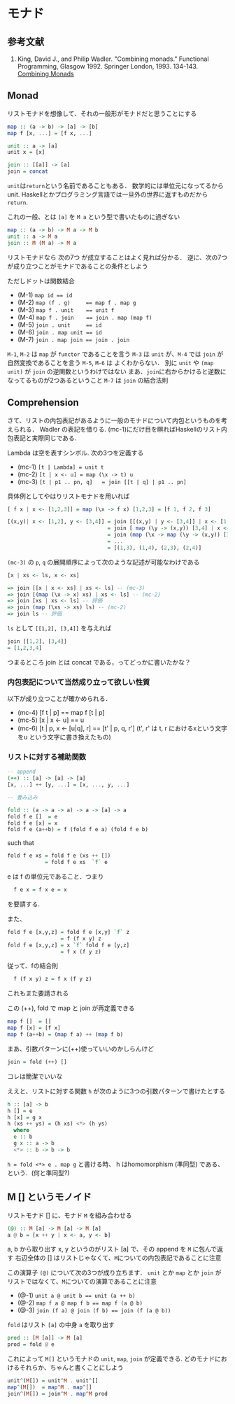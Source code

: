 # モナド

## 参考文献
1. King, David J., and Philip Wadler. "Combining monads." Functional Programming, Glasgow 1992. Springer London, 1993. 134-143.
[Combining Monads](homepages.inf.ed.ac.uk/wadler/papers/monadscomb/monadscomb.ps)

## Monad

リストモナドを想像して、それの一般形がモナドだと思うことにする

```haskell
map :: (a -> b) -> [a] -> [b]
map f [x, ...] = [f x, ...]

unit :: a -> [a]
unit x = [x]

join :: [[a]] -> [a]
join = concat
```

`unit`は`return`という名前であることもある．
数学的には単位元になってるからunit.
Haskellとかプログラミング言語では一旦外の世界に返すものだから`return`.

これの一般、とは `[a]` を `M a` という型で書いたものに過ぎない

```haskell
map :: (a -> b) -> M a -> M b
unit :: a -> M a
join :: M (M a) -> M a
```

リストモナドなら 次の7つ が成立することはよく見れば分かる．
逆に、次の7つが成り立つことがモナドであることの条件としよう

ただしドットは関数結合

- (M-1) `map id == id`
- (M-2) `map (f . g)     == map f . map g`
- (M-3) `map f . unit    == unit f`
- (M-4) `map f . join    == join . map (map f)`
- (M-5) `join . unit     == id`
- (M-6) `join . map unit == id`
- (M-7) `join . map join == join . join`

`M-1`, `M-2` は `map` が `functor` であることを言う
`M-3` は `unit` が、`M-4` では `join` が自然変換であることを言う
`M-5`, `M-6` は よくわからない．
別に `unit` や `(map unit)` が `join` の逆関数というわけではない
まあ、`join`に右からかけると逆数になってるものが2つあるということ
`M-7` は `join` の結合法則

## Comprehension

さて、リストの内包表記があるように一般のモナドについて内包というものを考えられる．
Wadler の表記を借りる. 
(mc-1)にだけ目を瞑ればHaskellのリスト内包表記と実際同じである.

Lambda は空を表すシンボル.
次の3つを定義する

- (mc-1) `[t | Lambda] = unit t`
- (mc-2) `[t | x <- u] = map (\x -> t) u`
- (mc-3) `[t | p1 .. pn, q]   = join [[t | q] | p1 .. pn]`

具体例としてやはりリストモナドを用いれば

```haskell
[ f x | x <- [1,2,3]] = map (\x -> f x) [1,2,3] = [f 1, f 2, f 3]

[(x,y)| x <- [1,2], y <- [3,4]] = join [[(x,y) | y <- [3,4]] | x <- [1,2]]
                                = join [ map (\y -> (x,y)) [3,4] | x <- [1,2]]
                                = join (map (\x -> map (\y -> (x,y)) [3,4]) [1,2])
                                = ...
                                = [(1,3), (1,4), (2,3), (2,4)]
```

`(mc-3)` の `p`, `q` の展開順序によって次のような記述が可能なわけである

```haskell
[x | xs <- ls, x <- xs]

=> join [[x | x <- xs] | xs <- ls] -- (mc-3)
=> join [(map (\x -> x) xs) | xs <- ls] -- (mc-2)
=> join [xs | xs <- ls] -- 評価
=> join (map (\xs -> xs) ls) -- (mc-2)
=> join ls -- 評価
```

`ls` として `[[1,2], [3,4]]` を与えれば

```haskell
join [[1,2], [3,4]]
= [1,2,3,4]
```

つまるところ join とは concat である，ってどっかに書いたかな？

### 内包表記について当然成り立って欲しい性質

以下が成り立つことが確かめられる．

- (mc-4) [f t | p]    == map f [t | p]
- (mc-5) [x | x <- u] == u
- (mc-6) [t | p, x <- [u|q], r] == [t' | p, q, r'] (t', r' は t, r におけるxという文字をu という文字に書き換えたもの)

### リストに対する補助関数

```haskell
-- append
(++) :: [a] -> [a] -> [a]
[x, ...] ++ [y, ...] = [x, ..., y, ...]

-- 畳み込み

fold :: (a -> a -> a) -> a -> [a] -> a
fold f e []  = e
fold f e [x] = x
fold f e (a++b) = f (fold f e a) (fold f e b)
```

such that

```haskell
fold f e xs = fold f e (xs ++ [])
            = fold f e xs  `f` e
```

e は f の単位元であること．つまり

```haskell
  f e x = f x e = x
```

を要請する.

また、

```haskell
fold f e [x,y,z] = fold f e [x,y] `f` z
                 = f (f x y) z
fold f e [x,y,z] = x `f` fold f e [y,z]
                 = f x (f y z)
```

従って、fの結合則

```haskell
  f (f x y) z = f x (f y z)
```

これもまた要請される

この (++), fold で map と join が再定義できる

```haskell
map f []  = []
map f [x] = [f x]
map f (a++b) = (map f a) ++ (map f b)
```

まあ、引数パターンに(++)使っていいのかしらんけど

```haskell
join = fold (++) []
```

コレは簡潔でいいな

ええと、リストに対する関数 `h` が次のように3つの引数パターンで書けたとする

```haskell
h :: [a] -> b
h [] = e
h [x] = g x
h (xs ++ ys) = (h xs) <*> (h ys)
  where
  e :: b
  g x :: a -> b
  <*> :: b -> b -> b
```

`h = fold <*> e . map g`
と書ける時、 h はhomomorphism (準同型) である、という．(何と準同型?)

## M [] というモノイド

リストモナド [] に、モナド `M` を組み合わせる

```haskell
(@) :: M [a] -> M [a] -> M [a]
a @ b = [x ++ y | x <- a, y <- b]
```

a, b から取り出す x, y というのがリスト [a] で、その append を `M` に包んで返す
右辺全体の [] はリストじゃなくて、`M`についての内包表記であることに注意

この演算子 `(@)` について次の3つが成り立ちます．
`unit` とか `map` とか `join` が
リストではなくて、`M`についての演算であることに注意

- (@-1) `unit a @ unit b == unit (a ++ b)`
- (@-2) `map f a @ map f b == map f (a @ b)`
- (@-3) `join (f a) @ join (f b) == join (f (a @ b))`

`fold` はリスト `[a]` の中身 `a` を取り出す

```haskell
prod :: [M [a]] -> M [a]
prod = fold @ e
```

これによって `M[]` というモナドの `unit`, `map`, `join` が定義できる.
どのモナドにおけるそれらか、ちゃんと書くことにしよう

```haskell
unit^(M[]) = unit^M . unit^[]
map^(M[])  = map^M . map^[]
join^(M[]) = join^M . map^M prod
```
